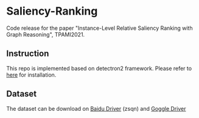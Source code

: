 # Saliency-Ranking
Code release for the paper "Instance-Level Relative Saliency Ranking with Graph Reasoning", TPAMI2021.

## Instruction
This repo is implemented based on detectron2 framework. Please refer to [here](https://detectron2.readthedocs.io/en/latest/tutorials/install.html) for installation.

## Dataset
The dataset can be download on [Baidu Driver](https://pan.baidu.com/s/1vzH_av0zCFhTL4WqpbTVmQ) (zsqn) and [Goggle Driver](https://drive.google.com/file/d/1R-S9yT0khNehAaA1M13N0AQGOicJS7uh/view?usp=sharing)
